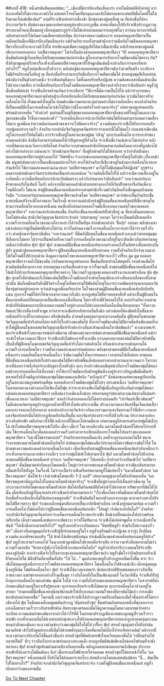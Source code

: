 ##บทที่ 416: หนึ่งศรตัดสินผลแพ้ชนะ
“...เมืองที่มีการป้องกันแข็งแกร่ง ภายในมีสมบัติล้ำค่าอยู่ การส่งกองทัพไปไม่อาจทะลวงฝ่าได้ แต่เหล่าโจรขโมยที่ชาญฉลาดกลับได้ครอบครองสมบัตินั้นโดยที่ไม่ได้รับบาดเจ็บแม้เพียงนิด!”
ยามที่จ้าวเฟิงเอ่ยอย่างเชื่องช้า นัยน์ตาของผู้คนที่อยู่ ณ ที่แห่งนั้นก็ส่องประกายเจิดจ้า
นัยน์ตางดงามของเย่หยานหยูส่องประกายวูบขึ้น สายตาที่มองไปยังจ้าวเฟิงปรากฏความประหลาดใจและชื่นชมอยู่
เด็กหนุ่มตระกูลจ้าวไม่ได้เอ่ยบอกแผนการกลยุทธ์ใดๆ ทว่าแนวทางการคิดนี้กลับสามารถทำให้เกิดความเสียหายน้อยที่สุด นับว่าตรงต่อความต้องการ
หอคอยพฤกษาปีศาจเป็นเหมือนกับเมืองที่มีการป้องกันแข็งแกร่ง
แม้อัจฉริยะจากทั้งสามสำนักจะร่วมมือกันโจมตีหอคอยพฤกษาปีศาจก็ยากที่จะทะลวงฝ่าไปได้ ทำเพียงแค่เพิ่มความสูญเสียให้มากขึ้นเท่านั้น
แต่เป้าหมายของผู้คนมีเพียงการครอบครอง ‘ผลปีศาจพฤกษา’ ไม่จำเป็นต้องฆ่าหอคอยพฤกษาปีศาจ
“หึ! หอคอยพฤกษาปีศาจนั่นมีพลังต่อสู้เกือบเทียบได้กับขอบเขตแก่นก่อกำเนิด ผู้ใดจะสามารถรับการโจมตีของมันได้ตรงๆ กัน? ทั้งยังมาพูดคุยปรึกษาเรื่องที่จะขโมยผลปีศาจพฤกษาที่ใต้จมูกมันเช่นนี้จะต่างกับการรนหาที่ตายอย่างไร?”
หยูลั่วเค้นเสียงกลั้วหัวเราะ
พลังต่อสู้ของหอคอยพฤกษาปีศาจนับว่าน่าพรั่นพรึง บางทีอาจไม่มีอัจฉริยะคนใดที่อยู่ ณ ที่แห่งนั้นที่จะสามารถรับมือกับการโจมตีของมันได้ ชายหนุ่มชุดสีเลือดก่อนหน้านับว่าเป็นตัวอย่างหนึ่ง
จ้าวเฟิงแย้มยิ้มบาง ไม่ทั้งตอบรับหรือปฏิเสธ
ความคิดของเขานั้นแม้จะเต็มไปด้วยความเสี่ยง ทว่าเมื่อเทียบกับการโถมโจมตีหอคอยพฤกษาปีศาจแล้วยังง่ายกว่านับสิบเท่า
หยูลั่วผู้นั้นมีอคติต่อเขา จ้าวเฟิงเกียจคร้านเกินกว่าจะอธิบาย
“วิธีการนี้มีความเป็นไปได้ แม้ว่าร่างกายของหอคอยพฤกษาปีศาจและพลังต่อสู้จะเกือบเทียบเคียงได้กับขอบเขตแก่นก่อกำเนิด ทว่ามันไม่อาจที่จะเคลื่อนไหวได้ ทั้งขนาดยังใหญ่โต ย่อมต้องมีความเทอะทะงุ่มง่ามอย่างไม่อาจหลีกเลี่ยง หากส่งอัจฉริยะที่เป็นยอดฝีมือในการเคลื่อนไหวเข้าไปก็นับว่ามีโอกาสสำเร็จอย่างมากจริงๆ”
เย่หยานหยูเอ่ยตอบรับพร้อมด้วยรอยยิ้ม
“จริงด้วย! จุดอ่อนที่ใหญ่ที่สุดของหอคอยพฤกษาปีศาจคือขนาดที่ใหญ่โตและความงุ่มง่ามของมัน ไร้ซึ่งความคล่องตัว”
“หากหลีกเลี่ยงการปะทะกับปีศาจต้นไม้ก็ย่อมสามารถลดความเสี่ยงได้มาก ดูเหมือนว่าความคิดก่อนหน้าของเราจะไปผิดทางจริงๆ”
ความคิดของจ้าวเฟิงได้รับการยอมรับจากผู้คนอย่างรวดเร็ว
อัจฉริยะจากสำนักจิตวิญญาณจันทร์กระจ่างเหล่านี้ไม่ใช่คนโง่ ก่อนหน้าเพียงติดอยู่ในกรอบทำให้คิดไม่ถึง
ทว่าจ้าวเฟิงอยู่ในสถานะของผู้ชม ‘เฝ้าดู’ ทุกการเคลื่อนไหวการกระทำของสามยอดสำนัก ดังนั้นจึงสามารถค้นพบได้ว่าปัญหาอยู่ที่ส่วนใด
จ้าวเฟิงเชื่อว่าแม้เขาจะไม่เอ่ยปาก หลังจากที่ล้มเหลวและวิเคราะห์กันใหม่ อัจฉริยะจากสามยอดสำนักก็ย่อมสามารถคิดถึงแนวทางที่ถูกต้องได้อย่างไม่ยากลำบาก
แน่นอนว่า
‘ตำหนักมารจันทรา’ ที่อยู่อีกด้านยังไม่ได้ล่าถอย ทว่ากำลังเฝ้ามองหอคอยพฤกษาปีศาจอยู่ห่างออกไป
“ศิษย์พี่จง ร่างกายของหอคอยพฤกษาปีศาจใหญ่โตยิ่งนัก เบื้องหน้ามัน มนุษย์เช่นพวกเราเป็นเหมือนมดปลวกไร้ค่า หากให้อัจฉริยะที่เชี่ยวชาญในด้านการเคลื่อนไหวลอบเร้นเข้าไป ใช้ความคล่องแคล่วฉกฉวยเอา ‘ผลปีศาจพฤกษา’ มาได้ก็ไม่มีเหตุผลให้ปฏิเสธ”
บุรุษร่างผอมจากตำหนักมารจันทราเอ่ยเสนอขึ้นอย่างนอบน้อม
“ความคิดนี้เป็นไปได้ แม้ว่าจะมีความเสี่ยงอยู่ในระดับหนึ่ง ทว่าเมื่อเทียบกับการปะทะกับมันตรงๆ แล้วยังง่ายดายกว่านับสิบเท่า”
จงหว่านเอ๋อร์ผงกศีรษะตอบรับในทันที
ในป่า
หลังจากที่สามยอดสำนักล่าถอยห่างออกไปก็เริ่มปรึกษาหารือกันเพื่อจะโจมตีอีกครั้ง
ไม่นาน
ห้าผู้ฝึกตนขั้นนายเหนือแท้จากสามสำนักก็รวมตัวกันอีกครั้งเพื่อพูดคุยถึงแผนรับมือ
“การลอบเร้นผ่านหอคอยพฤกษาปีศาจแล้วขโมย ‘ผลปีศาจพฤกษา’ มาจำต้องเป็นอัจฉริยะขั้นนายเหนือแท้จึงจะมีโอกาสมาก ในเรื่องนี้ พวกเราแต่ล่ะฝ่ายส่งผู้ฝึกตนขั้นนายเหนือแท้ที่เชี่ยวชาญในด้านการเคลื่อนไหวออกมาหนึ่งคน คนที่เหลือล้อมรอบคอยโจมตีเบี่ยงเบนความสนใจของหอคอยพฤกษาปีศาจ”
จงหว่านเอ๋อร์เอ่ยเสนอขึ้น
อัจฉริยะขั้นนายเหนือแท้ทั้งห้าที่อยู่ ณ ที่แห่งนั้นตอบตกลงโดยไม่ต้องคิด
สำนักจิตวิญญาณจันทร์กระจ่างส่ง ‘เย่หยานหยู’ ออกมา ไม่ว่าจะเป็นพลังฝึกตนหรือความเร็วการเคลื่อนไหวของนางก็อาจกล่าวได้ว่าเป็นที่สุด
ตำหนักผาดำส่ง ‘ชื่อกุ้ย’ ออกมา พลังของเขาแม้จะด้อยกว่าผู้เป็นศิษย์พี่อย่างโม่ก่าน ทว่าในด้านความเร็วการเคลื่อนไหวอาจกล่าวได้ว่ารวดเร็วยิ่งกว่า
ตำหนักมารจันทรามีเพียง ‘จงหว่านเอ๋อร์’ ที่มีพลังฝึกตนในขั้นนายเหนือแท้ และแม้ว่าชายหนุ่มชุดสีเลือดจะไม่ตาย ไม่ว่าจะเป็นพลังหรือความเร็วการเคลื่อนไหวของนางก็อยู่ในระดับเดียวกับเย่หยานหยู เหนือกว่าอีกฝ่าย
ฟุ่บ! ฟุ่บ! ฟุ่บ!
สามยอดฝีมือขั้นนายเหนือแท้ทะยานร่างออกไปในทิศทางที่แตกต่างกันสู่ป่า มุ่งหน้าสู่หอคอยพฤกษาปีศาจ
ผู้ฝึกตนขั้นนายเหนือแท้อีกสองคน รวมทั้งอัจฉริยะอีกจำนวนมากได้เริ่มโจมตีไปยังรอบด้าน ดึงดูดความสนใจของหอคอยพฤกษาปีศาจเอาไว้
เปรี้ยง ตูม ตูม
หอคอยพฤกษาปีศาจวาดกิ่งไม้ของมัน กำลังมหาศาลถูกฟาดออก พื้นดินสั่นสะท้านไม่หยุดยั้ง รอบด้านเต็มไปด้วยดินหินที่สาดกระจาย สายลมรุนแรงกรีดเสียงคำราม
ทว่าในยามนี้
สามยอดฝีมือขั้นนายเหนือแท้ไม่ได้เข้าไปปะทะกับหอคอยพฤกษาปีศาจตรงๆ ใช้ความเร็วสูงสุดของตนเองสร้างเงาแสงพร่าเลือน
ฟุ่บ ฟุ่บ ฟุ่บ
ทุกครั้งที่ลำต้นและกิ่งไม้ของต้นไม้ปีศาจโจมตีออกก็จะฟาดโดนเพียงเงาร่างที่หลงเหลือของทั้งสามเท่านั้น
มันก็เหมือนกับสิ่งมีชีวิตร่างใหญ่โตที่พยายามใช้พัดอันใหญ่ในการกวาดพัดเหล่ายุงและแมลงวันที่มายุ่มย่ามอยู่รอบกาย
ทว่าแม้จะดูเหมือนเรียบง่าย ในใจของสามผู้ฝึกตนขั้นนายเหนือแท้กลับบีบรัดแน่น ทุกการโจมตีได้ทำให้พวกเขาหวาดผวายิ่งนัก
หากถูกต้นไม้ปีศาจตบเขาสักที แม้จะเป็นผู้ฝึกตนในขั้นนายเหนือแท้ก็ย่อมกลายเป็นเพียงกองเนื้อบี้แบน ไม่อาจที่จะมีชีวิตรอดไปได้
เหล่าอัจฉริยะจากสามสำนักที่รับผิดชอบการเบี่ยงเบนความสนใจอยู่ห่างออกไปต่างลอบหลั่งเหงื่อเย็นเยียบออกมา
“ทั้งความคิดและวิธีการนั้นง่ายที่จะพูด ทว่าการจะลงมือทำกลับยากเย็นยิ่งนัก อย่างน้อยก็ต้องมีพลังในขั้นนายเหนือแท้จึงจะมีโอกาสทดลอง หรือมิเช่นนั้น ด้วยพลังลมรุนแรงและแรงกดดันนั้น ผู้ฝึกตนในขอบเขตจิตวิญญาณที่แท้จริงย่อมไม่อาจเข้าไปใกล้ร่างของมันได้ ทั้งการโจมตีของต้นไม้ปีศาจนั้นยังเพียงพอที่จะทำให้ผู้ฝึกตนในขอบเขตจิตวิญญาณที่แท้จริงต้องร่างสั่นสะท้านเคลื่อนไหวติดขัดแล้ว”
ดวงตาเทพเจ้าของจ้าวเฟิงเข้าใจสถานการณ์อย่างชัดเจน เฝ้ามองสถานการณ์ของสามยอดฝีมือขั้นนายเหนือแท้
แม้ว่าจะเข้าใจถึงความและวิธีการ จ้าวเฟิงกลับไม่ต้องการที่จะลงมือ
แรงลมรอบกายของต้นไม้ปีศาจยักษ์นั้นเป็นสิ่งที่ผู้ฝึกตนในขอบเขตจิตวิญญาณที่แท้จริงไม่อาจต่อต้านได้ หรือแม้จะสามารถต้านทานได้ ความเร็วการเคลื่อนไหว รวมทั้งความคล่องแคล่วย่อมด้อยลง
พลังของสามยอดฝีมือในขั้นนายเหนือแท้แข็งแกร่ง ยอดเยี่ยมในการเคลื่อนไหว จึงมีความมั่นใจในการทดลอง
เวลาผ่านไปเล็กน้อย
สามยอดฝีมือขั้นนายเหนือแท้เข้าใกล้ร่างของต้นไม้ปีศาจยักษ์ขึ้นเล็กน้อยอย่างยากลำบากและหวาดผวา
ในระยะทางที่น้อยกว่าหนึ่งร้อยจ้างกลับดูห่างไกลยิ่งนัก ทุกๆ ย่างก้าวต้องเผชิญหน้ากับการโจมตีของพุ่มไม้หนา
แต่ด้วยการหลบเลี่ยงไปเบื้องหน้า ทำให้การโจมตีของอีกฝ่ายดูขัดเคืองอยู่บ้างราวกับถูกมัดมือมัดเท้า หลายครั้งยังโจมตีถูกลำต้นและพุ่มไม้ของตนเองเสียอีก
“มาถึงแล้ว!”
นัยน์ตาของเย่หยานหยูเยือกเย็น อยู่ในสถานะสมบูรณ์พร้อมที่สุด หลบหลีกการโจมตีของพุ่มไม้ใกล้ๆ อย่างต่อเนื่อง
‘ผลปีศาจพฤกษา’ ในสายตาของนางห่างออกไปเพียงไม่กี่ฟุต
ทว่าระยะห่างเพียงไม่กี่ฟุตนี้กลับถูกป้องกันด้วยพุ่มไม้หนาแน่นของหอคอยพฤกษาปีศาจ เหลือช่องว่างเพียงเล็กน้อย
เย่หยานหยูจำต้องคำนวณเส้นทางที่แม่นยำเพื่อฉกฉวยเอา ‘ผลปีศาจพฤกษา’ มาแล้วจึงล่าถอยออกไปได้อย่างปลอดภัย
“เก้าจันทร์เสี้ยวพิฆาต!”
ในมือของเย่หยานหยูปรากฏดาบล้ำค่าที่โปร่งใสส่องประกายขึ้น สร้างเงาดาบแสงจันทร์ขึ้นเจ็ดแปดเสี้ยวแยกกระจายออกไปรอบกาย แสงส่องประกายเจิดจ้าราวกับควบรวมเอาแสงจันทรามาไว้ที่เดียว
เงาดาบแสงจันทร์เหล่านั้นได้ปรากฏซ้อนทับกันเป็นชั้น แสงจันทร์ส่องกระจายไปทั่วบริเวณ ประกายดาบส่องสว่างถึงฟากฟ้า พลังอำนาจไร้ที่ติ หลังจากที่ใช้ออกไปสามสี่ดาบ เย่หยานหยูก็สามารถทำลายพุ่มไม้เล็กๆ ได้ เข้าใกล้ผลปีศาจพฤกษาเข้าไปอีก
เมี้ยว เมี้ยว!
ในเวลาเดียวกัน แมวขโมยตัวน้อยก็ได้หายไปจากที่เดิม ใช้การเคลื่อนไหวที่คล่องแคล่วรวดเร็วอย่างยากจะเทียบเคียงกระโจนขึ้นไปบนร่างของหอคอยพฤกษาปีศาจ
“แมวนี่ไม่ธรรมดาเลย!”
อัจฉริยะหลายคนตื่นตะลึง อดที่จะอุทานออกมาไม่ได้
ขนาดร่างกายของแมวขโมยตัวน้อยเล็กเกินไป ลำต้นและพุ่มไม้ของสัตว์ประหลาดไม่อาจขัดขวางมันไว้ได้
ในด้านของความคล่องแคล่วการเคลื่อนไหวแล้ว เมื่อเทียบกับสามผู้ฝึกตนขั้นนายเหนือแท้แล้วยังเหนือกว่า กระทั่งสามารถฉกฉวยช่องว่างเล็กๆ ระหว่างพุ่มไม้เข้าไปแย่งของได้
ฟุ่บ!
แมวขโมยตัวน้อยไปถึงก่อนสามยอดฝีมือขั้นนายเหนือแท้ คว้าเอา ‘ผลปีศาจพฤกษา’ ไปผลหนึ่ง อ้าปากกว้างกลืนเข้าไป
‘ผลปีศาจพฤกษา’ นั้นมีขนาดเท่ากับแตงโมผลหนึ่ง ใหญ่กว่าร่างกายของแมวขโมยตัวน้อย
ทว่ามันกลับสามารถกลืนเข้าไปได้ทั้งลูก
ในเรื่องนี้ ไม่ว่าจะเป็นจ้าวเฟิงหรือเย่หยานหยูก็ไม่แปลกใจ
“แมวขโมยตัวน้อย ‘ผลปีศาจพฤกษา’ นั่นให้เจ้า เจ้าช่วยข้าขโมยมาสัก 1-2 ผลที”
เย่หยานหยูพุ่งกายไปยังเป้าหมายอื่น
“ผลปีศาจพฤกษานั่นถูกกินไปโดยแมวขโมยตัวน้อยจริงๆ”
จ้าวเฟิงที่อยู่ห่างออกไปเห็นอย่างชัดเจน
ในกระบวนการเติบโตของแมวขโมยตัวน้อย มันได้กลืนกินสมบัติล้ำค่าเข้าไปมากมาย ทรัพยากรที่มันใช้ไปนั้น เมื่อเทียบกับผู้เป็นนายอย่างจ้าวเฟิงแล้วยังมากมายกว่า
“เรื่องนี้คงไม่อาจยืมมือแมวขโมยตัวน้อยได้อีกเพื่อที่จะหลีกเลี่ยงไม่ให้เย่หยานหยูสงสัย”
จ้าวเฟิงตัดสินใจแยกตัวออกจากกลุ่ม ทะยานร่างตรงไปยังต้นไม้ปีศาจตรงๆ
ฟุ่บ!
ร่างของเด็กหนุ่มกลับกลายเป็นเงาอัสนีพร่าเลือน เขานั่งอยู่บนสามปทุม ความเร็วการเคลื่อนไหวไม่ด้อยไปกว่าผู้ฝึกตนขั้นนายเหนือแท้มากนัก
“ไอ้หนู! เจ้าคิดจะทำอันใด?”
อัจฉริยะจากสำนักจิตวิญญาณจันทร์กระจ่างเห็นการเคลื่อนไหวของจ้าวเฟิง สีหน้าเปลี่ยนแปลงไปอย่างพร้อมเพรียงกัน
เด็กสาวคนหนึ่งแม้อยากจะขัดขวาง ทว่าก็ไม่ทันกาล
จ้าวเฟิงไม่เอ่ยคำพูดใด ทว่าลงมือทำในทันที
“ไอ้เด็กนี่อยากตายหรือไง?”
หยูลั่วลอบหัวเราะกับตนเอง
“ศิษย์พี่หยูลั่ว ท่านรีบไปขวางเขาเร็วเข้า”
เด็กสาวที่เคยพูดคุยกับจ้าวเฟิงรู้สึกร้อนรนอยู่ในใจ
หยูลั่วเตรียมตัวจะปฏิเสธ ทว่าจู่ๆ ก็เปลี่ยนความคิด ผงกศีรษะตอบรับ “ได้ ข้าทำได้เพียงสนับสนุน ทำเช่นนี้ก็คงพอช่วยเหลือเย่หยานหยูได้บ้าง”
ฟุ่บ!
หยูลั่วทะยานร่างออกไป ในฉากหน้าดูเหมือนไปช่วยเหลือจ้าวเฟิง ทว่าความจริงคือพยายามไม่เร่งความเร็วมากนัก
“ข้าอยากรู้นักว่าไอ้เด็กนี่จะเล่นกลอันใดอีก”
หยูลั่วกำลังเร่งรีบวางแผนให้จ้าวเฟิงตกลงสู่กับดัก
หากจ้าวเฟิงเจ้าไปในระยะของหอคอยพฤกษาปีศาจแล้ว หยูลั่วมั่นใจว่าอีกฝ่ายยากที่จะมีชีวิตรอดไปได้ มีสิบชีวิตก็ตายสิ้นทั้งสิบ
“ไป ไป...”
มุมปากของหยูลั่วปรากฏรอยยิ้มยโสขึ้น
ทว่า
จ้าวเฟิงได้หยุดอยู่เหนือระยะการโจมตีของหอคอยพฤกษาปีศาจ ไม่เคลื่อนไหวไปข้างหน้าอีก
เด็กหนุ่มหยุดนิ่งอยู่ที่เดิม ไม่ขยับเคลื่อนไหว
ฟุ่บ!
จ้าวเฟิงใช้ดวงตาเทพเจ้า นัยน์ตาซ้ายสีฟ้าหม่นหมองราวกับเป็นภาพลวงตา แพร่ขยายออกอย่างไร้จุดสิ้นสุด ราวกับโลกทั้งใบเป็นเพียงแผนที่ ในวินาทีนั้น จ้าวเฟิงก็รับรู้ถึงทุกการเคลื่อนไหวของลำต้น พุ่มไม้ ใบไม้ ราก รวมทั้งกิ่งก้านของหอคอยพฤกษาปีศาจ ไอสวรรค์ที่ส่งถ่ายของมันล้วนอยู่ในการรับรู้ของเขา
ทุกรายละเอียดจ้าวเฟิงไม่พลาด ทุกการเคลื่อนไหวล้วนอยู่ในสายตา
“สามยอดฝีมือขั้นนายเหนือแท้ผ่านเข้าไปเบี่ยงเบนความสนใจของปีศาจต้นไม้แล้ว การลงมือของข้าย่อมง่ายดายขึ้น”
ในยามนี้ บนร่างของจ้าวเฟิงได้ปรากฏความเยือกเย็นและมั่นใจขึ้นอย่างที่ไม่อาจอธิบายได้
ฟุ่บ
ในมือของเด็กหนุ่มพลันปรากฏ ‘คันศรหลัวซุย’ ขึ้นพร้อมกับศรดอกหนึ่งที่พุ่งออกจากแล่งเด็ดขาดรวดเร็วราวกับสายฟ้าฟาด
ทิศทางของศรดอกนั้นได้ถูกควบคุมโดยดวงตาเทพเจ้าอย่างละเอียด ความแม่นยำของมันอาจกล่าวได้ว่าไร้ที่ติ
ในสายตาปรากฏเพียงภาพของลูกธนูที่รวดเร็วราวสายฟ้า ยากที่จะมองเห็นได้ด้วยตาเปล่าพุ่งทะลวงไปยังหอคอยพฤกษาปีศาจก่อนจะถูกสายลมรุนแรงลดทอนกำลังของมันลง ทะลวงผ่านช่องว่างของพุ่มไม้ใบไม้ไป
เปรี้ยง ฟุ่บ!
ศรหลัวซุยมุ่งตรงไปยังลำต้นขนาดยักษ์ เข้าไปยังศูนย์กลางที่เต็มไปด้วยพลังรุนแรงโดยที่แทบไม่เบี่ยงไปจากทิศทางเดิม! หลังจากที่ทะลวงผ่านการป้องกันไปชั้นแล้วชั้นเล่า ศรหลัวซุยที่มีพลังสายฟ้าไหลเวียนดอกนั้นได้ ‘เปลี่ยนร้ายให้กลายเป็นดี’ ซ้ำๆ ราวกับเรือกระดาษท่ามกลางทะเลคลั่ง หากถูกสัมผัสแม้เพียงเล็กน้อยก็พร้อมที่จะพังทลายลง
ฟุ่บ!
ศรหลัวซุยข้ามผ่านม่านป้องกันหลายชั้น พลังถูกลดทอนถดถอยจนถึงขีดสุด ประกายสายฟ้าที่ส่องสว่างได้มืดดับลง
ฉึก!
เมื่อกระแสไฟฟ้าหายไปจนหมด ศรหลัวซุยก็ได้แทงเข้าไปใน ‘ผลปีศาจพฤกษา’ หนึ่งผลพอดี ทั้งยังไม่ได้ส่งผลกระทบใดๆ ต่อพลังงานในผลเลยแม้แต่น้อย
“นี่... มันเป็นไปได้อย่างไร?”
อัจฉริยะจากสำนักจิตวิญญาณจันทร์กระจ่าง รวมทั้งผู้ฝึกตนขั้นนายเหนือแท้ หยูลั่ว เบิกตากว้างมองภาพนั้น


[Go To Next Chapter]( ./196.md)